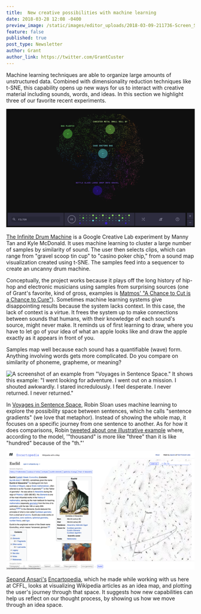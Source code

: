 ```yaml
---
title:  New creative possibilities with machine learning
date: 2018-03-28 12:08 -0400
preview_image: /static/images/editor_uploads/2018-03-09-211736-Screen_Shot_2018_03_08_at_3_52_58_PM.png
feature: false
published: true
post_type: Newsletter
author: Grant
author_link: https://twitter.com/GrantCuster
---
```


Machine learning techniques are able to organize large amounts of unstructured data. Combined with dimensionality reduction techniques like t-SNE, this capability opens up new ways for us to interact with creative material including sounds, words, and ideas. In this section we highlight three of our favorite recent experiments.

![A screenshot of The Infinite Drum Machine. Showing the sample map with certain sounds like "Bag Plastic" highlighted and a drum sequencer at the bottom.](/static/images/editor_uploads/2018-03-09-203445-Screen_Shot_2018_03_08_at_3_21_16_PM.png)

[The Infinite Drum Machine](https://experiments.withgoogle.com/ai/drum-machine) is a Google Creative Lab experiment by Manny Tan and Kyle McDonald. It uses machine learning to cluster a large number of samples by similarity of sound. The user then selects clips, which can range from "gravel scoop tin cup" to "casino poker chip," from a sound map visualization created using t-SNE. The samples feed into a sequencer to create an uncanny drum machine.

Conceptually, the project works because it plays off the long history of hip-hop and electronic musicians using samples from surprising sources (one of Grant's favorite, kind of gross, examples is [Matmos' "A Chance to Cut is a Chance to Cure"](https://pitchfork.com/reviews/albums/5151-a-chance-to-cut-is-a-chance-to-cure/)). Sometimes machine learning systems give disappointing results because the system lacks context. In this case, the lack of context is a virtue. It frees the system up to make connections between sounds that humans, with their knowledge of each sound's source, might never make. It reminds us of first learning to draw, where you have to let go of your idea of what an apple looks like and draw the apple exactly as it appears in front of you.

Samples map well because each sound has a quantifiable (wave) form. Anything involving words gets more complicated. Do you compare on similarity of phoneme, grapheme, or meaning?

![A screenshot of an example from "Voyages in Sentence Space." It shows this example: 
"I went looking for adventure. I went out on a mission. I shouted awkwardly. I stared incredulously. I feel desperate. I never returned. I never returned."](/static/images/editor_uploads/2018-03-09-211736-Screen_Shot_2018_03_08_at_3_52_58_PM.png)

In [Voyages in Sentence Space](https://www.robinsloan.com/voyages-in-sentence-space/), Robin Sloan uses machine learning to explore the possibility space between sentences, which he calls "sentence gradients" (we love that metaphor). Instead of showing the whole map, it focuses on a specific journey from one sentence to another. As for how it does comparisons, Robin [tweeted about one illustrative example](https://twitter.com/robinsloan/status/969386860190433281) where, according to the model, '"thousand" is more like "three" than it is like "hundred" because of the "th."'

![A screenshot of Encartopedia. On the left is the Wikipedia article on Euclid. On the right is a visualization of the articles on Wikipedia and a line showing the user's journey through other articles to get to the Euclid article.](/static/images/editor_uploads/2018-03-09-213600-Screen_Shot_2018_03_08_at_4_32_10_PM.png)

[Sepand Ansari's](https://sepans.com/) [Encartopedia](http://encartopedia.fastforwardlabs.com/#/), which he made while working with us here at CFFL, looks at visualizing Wikipedia articles as an idea map, and plotting the user's journey through that space. It suggests how new capabilities can help us reflect on our thought process, by showing us how we move through an idea space.